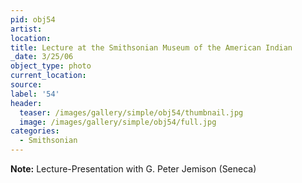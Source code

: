 ```yaml
---
pid: obj54
artist:
location:
title: Lecture at the Smithsonian Museum of the American Indian
_date: 3/25/06
object_type: photo
current_location:
source:
label: '54'
header:
  teaser: /images/gallery/simple/obj54/thumbnail.jpg
  image: /images/gallery/simple/obj54/full.jpg
categories:
  - Smithsonian
---
```

**Note:**
Lecture-Presentation with G. Peter Jemison (Seneca)
